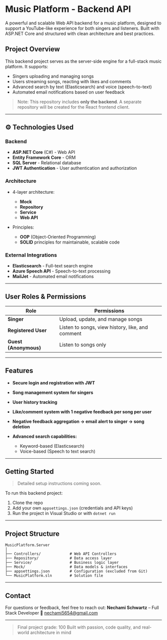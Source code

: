 # Music Platform - Backend API

A powerful and scalable Web API backend for a music platform, designed to support a YouTube-like experience for both singers and listeners. Built with ASP.NET Core and structured with clean architecture and best practices.

## Project Overview

This backend project serves as the server-side engine for a full-stack music platform. It supports:

*  Singers uploading and managing songs
*  Users streaming songs, reacting with likes and comments
*  Advanced search by text (Elasticsearch) and voice (speech-to-text)
*  Automated email notifications based on user feedback

> Note: This repository includes **only the backend**. A separate repository will be created for the React frontend client.

---

## ⚙️ Technologies Used

### Backend

* **ASP.NET Core** (C#) - Web API
* **Entity Framework Core** - ORM
* **SQL Server** - Relational database
* **JWT Authentication** - User authentication and authorization

### Architecture

* 4-layer architecture:

  * **Mock**
  * **Repository**
  * **Service**
  * **Web API**
* Principles:

  * **OOP** (Object-Oriented Programming)
  * **SOLID** principles for maintainable, scalable code

### External Integrations

* **Elasticsearch** - Full-text search engine
* **Azure Speech API** - Speech-to-text processing
* **MailJet** - Automated email notifications

---

## User Roles & Permissions

| Role                  | Permissions                                      |
| --------------------- | ------------------------------------------------ |
| **Singer**            | Upload, update, and manage songs                 |
| **Registered User**   | Listen to songs, view history, like, and comment |
| **Guest (Anonymous)** | Listen to songs only                             |

---

## Features

* **Secure login and registration with JWT**
* **Song management system for singers**
* **User history tracking**
* **Like/comment system with 1 negative feedback per song per user**
* **Negative feedback aggregation → email alert to singer → song deletion**
* **Advanced search capabilities:**

  * Keyword-based (Elasticsearch)
  * Voice-based (Speech to text search)

---

## Getting Started

> Detailed setup instructions coming soon.

To run this backend project:

1. Clone the repo
2. Add your own `appsettings.json` (credentials and API keys)
3. Run the project in Visual Studio or with `dotnet run`

---

## Project Structure

```
MusicPlatform.Server
│
├── Controllers/             # Web API Controllers
├── Repository/              # Data access layer
├── Service/                 # Business logic layer
├── Mock/                    # Data models & interfaces
├── appsettings.json         # Configuration (excluded from Git)
└── MusicPlatform.sln        # Solution file
```

---

## Contact

For questions or feedback, feel free to reach out:
**Nechami Schwartz** – Full Stack Developer
📧 [nechami5654@gmail.com](mailto:nechami5654@gmail.com)

---

> Final project grade: 100
> Built with passion, code quality, and real-world architecture in mind
